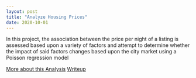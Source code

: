 ```yaml
---
layout: post
title: "Analyze Housing Prices"
date: 2020-10-01
---
```


In this project, the association between the price per night of a listing is assessed based upon a variety of factors and attempt to determine whether the impact of said factors changes based upon the city market using a Poisson regression model

<a href="/AnalyzeHousingPrices.html">More about this Analysis</a>
<a href="/AnalyzeHousingPrices_Writeup">Writeup</a>
